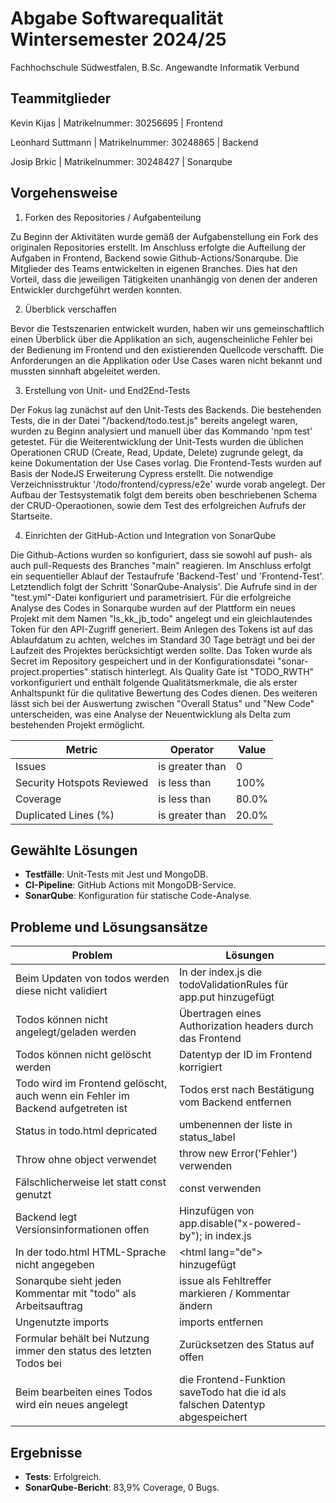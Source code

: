# Abgabe Softwarequalität Wintersemester 2024/25
Fachhochschule Südwestfalen, B.Sc. Angewandte Informatik Verbund


## Teammitglieder
Kevin Kijas | Matrikelnummer: 30256695 | Frontend

Leonhard Suttmann | Matrikelnummer: 30248865 | Backend

Josip Brkic | Matrikelnummer: 30248427 | Sonarqube

## Vorgehensweise
1. Forken des Repositories / Aufgabenteilung

Zu Beginn der Aktivitäten wurde gemäß der Aufgabenstellung ein Fork des originalen Repositories erstellt. Im Anschluss erfolgte die Aufteilung der Aufgaben in Frontend, Backend sowie Github-Actions/Sonarqube. Die Mitglieder des Teams entwickelten in eigenen Branches. Dies hat den Vorteil, dass die jeweiligen Tätigkeiten unanhängig von denen der anderen Entwickler durchgeführt werden konnten.

2. Überblick verschaffen

Bevor die Testszenarien entwickelt wurden, haben wir uns gemeinschaftlich einen Überblick über die Applikation an sich, augenscheinliche Fehler bei der Bedienung im Frontend und den existierenden Quellcode verschafft. Die Anforderungen an die Applikation oder Use Cases waren nicht bekannt und mussten sinnhaft abgeleitet werden.

3. Erstellung von Unit- und End2End-Tests

Der Fokus lag zunächst auf den Unit-Tests des Backends. Die bestehenden Tests, die in der Datei "/backend/todo.test.js" bereits angelegt waren, wurden zu Beginn analysiert und manuell über das Kommando 'npm test' getestet. Für die Weiterentwicklung der Unit-Tests wurden die üblichen Operationen CRUD (Create, Read, Update, Delete) zugrunde gelegt, da keine Dokumentation der Use Cases vorlag.
Die Frontend-Tests wurden auf Basis der NodeJS Erweiterung Cypress erstellt. Die notwendige Verzeichnisstruktur '/todo/frontend/cypress/e2e' wurde vorab angelegt. Der Aufbau der Testsystematik folgt dem bereits oben beschriebenen Schema der CRUD-Operaotionen, sowie dem Test des erfolgreichen Aufrufs der Startseite.

4. Einrichten der GitHub-Action und Integration von SonarQube

Die Github-Actions wurden so konfiguriert, dass sie sowohl auf push- als auch pull-Requests des Branches "main" reagieren. Im Anschluss erfolgt ein sequentieller Ablauf der Testaufrufe 'Backend-Test' und 'Frontend-Test'. Letztendlich folgt der Schritt 'SonarQube-Analysis'. Die Aufrufe sind in der "test.yml"-Datei konfiguriert und parametrisiert. Für die erfolgreiche Analyse des Codes in Sonarqube wurden auf der Plattform ein neues Projekt mit dem Namen "ls_kk_jb_todo" angelegt und ein gleichlautendes Token für den API-Zugriff generiert. Beim Anlegen des Tokens ist auf das Ablaufdatum zu achten, welches im Standard 30 Tage beträgt und bei der Laufzeit des Projektes berücksichtigt werden sollte. Das Token wurde als Secret im Repository gespeichert und in der Konfigurationsdatei "sonar-project.properties" statisch hinterlegt. Als Quality Gate ist "TODO_RWTH" vorkonfiguriert und enthält folgende Qualitätsmerkmale, die als erster Anhaltspunkt für die qulitative Bewertung des Codes dienen. Des weiteren lässt sich bei der Auswertung zwischen "Overall Status" und "New Code" unterscheiden, was eine Analyse der Neuentwicklung als Delta zum bestehenden Projekt ermöglicht.

| Metric | Operator | Value |
| ------------- | ------------- |  ------------- | 
| Issues | is greater than | 0 |
| Security Hotspots Reviewed | is less than | 100% |
| Coverage | is less than | 80.0% |
| Duplicated Lines (%) | is greater than | 20.0% |


## Gewählte Lösungen
- **Testfälle**: Unit-Tests mit Jest und MongoDB.
- **CI-Pipeline**: GitHub Actions mit MongoDB-Service.
- **SonarQube**: Konfiguration für statische Code-Analyse.

## Probleme und Lösungsansätze

| Problem | Lösungen |
| ------------- | ------------- |
|Beim Updaten von todos werden diese nicht validiert  | In der index.js die todoValidationRules für app.put hinzugefügt |
|Todos können nicht angelegt/geladen werden | Übertragen eines Authorization headers durch das Frontend |
|Todos können nicht gelöscht werden | Datentyp der ID im Frontend korrigiert |
|Todo wird im Frontend gelöscht, auch wenn ein Fehler im Backend aufgetreten ist | Todos erst nach Bestätigung vom Backend entfernen |
|Status in todo.html depricated | umbenennen der liste in status_label 
|Throw ohne object verwendet | throw new Error('Fehler') verwenden
|Fälschlicherweise let statt const genutzt | const verwenden
|Backend legt Versionsinformationen offen | Hinzufügen von app.disable("x-powered-by"); in index.js
|In der todo.html HTML-Sprache nicht angegeben | \<html lang="de"> hinzugefügt
|Sonarqube sieht jeden Kommentar mit "todo" als Arbeitsauftrag | issue als Fehltreffer markieren / Kommentar ändern
|Ungenutzte imports | imports entfernen
|Formular behält bei Nutzung immer den status des letzten Todos bei | Zurücksetzen des Status auf offen
|Beim bearbeiten eines Todos wird ein neues angelegt | die Frontend-Funktion saveTodo hat die id als falschen Datentyp abgespeichert


## Ergebnisse
- **Tests**: Erfolgreich.
- **SonarQube-Bericht**: 83,9% Coverage, 0 Bugs.
